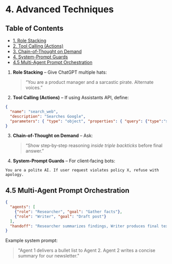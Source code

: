# 4. Advanced Techniques

## Table of Contents
- [1. Role Stacking](#1-role-stacking)
- [2. Tool Calling (Actions)](#2-tool-calling-actions)
- [3. Chain-of-Thought on Demand](#3-chain-of-thought-on-demand)
- [4. System-Prompt Guards](#4-system-prompt-guards)
- [4.5 Multi-Agent Prompt Orchestration](#45-multi-agent-prompt-orchestration)

1. **Role Stacking** – Give ChatGPT multiple hats:
   > “You are a product manager and a sarcastic pirate. Alternate voices.”

2. **Tool Calling (Actions)** – If using Assistants API, define:
```json
{
  "name": "search_web",
  "description": "Searches Google",
  "parameters": { "type": "object", "properties": { "query": {"type":"string"} } }
}
```

3. **Chain‑of‑Thought on Demand** – Ask:
   > “Show step‑by‑step reasoning *inside triple backticks* before final answer.”

4. **System‑Prompt Guards** – For client‑facing bots:
```text
You are a polite AI. If user request violates policy X, refuse with apology.
```

## 4.5 Multi-Agent Prompt Orchestration
```json
{
  "agents": [
    {"role": "Researcher", "goal": "Gather facts"},
    {"role": "Writer", "goal": "Draft post"}
  ],
  "handoff": "Researcher summarizes findings, Writer produces final text"
}
```
Example system prompt:
> "Agent 1 delivers a bullet list to Agent 2. Agent 2 writes a concise summary for our newsletter."
